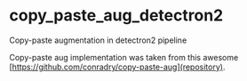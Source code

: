 # copy_paste_aug_detectron2
Copy-paste augmentation in detectron2 pipeline

Copy-paste aug implementation was taken from this awesome [https://github.com/conradry/copy-paste-aug](repository). 

